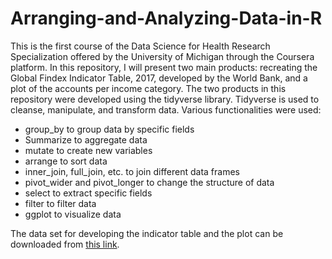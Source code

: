 # Arranging-and-Analyzing-Data-in-R

This is the first course of the Data Science for Health Research Specialization offered by the University of Michigan through the Coursera platform. In this repository, I will present two main products: recreating the Global Findex Indicator Table, 2017, developed by the World Bank, and a plot of the accounts per income category. The two products in this repository were developed using the tidyverse library. Tidyverse is used to cleanse, manipulate, and transform data. Various functionalities were used:

- group_by to group data by specific fields
- Summarize to aggregate data
- mutate to create new variables
- arrange to sort data
- inner_join, full_join, etc. to join different data frames
- pivot_wider and pivot_longer to change the structure of data
- select to extract specific fields
- filter to filter data
- ggplot to visualize data

 The data set for developing the indicator table and the plot can be downloaded from [this link](https://microdata.worldbank.org/index.php/catalog/3324/get-microdata).
